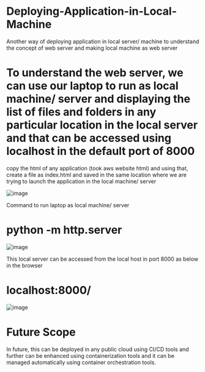 # Deploying-Application-in-Local-Machine
Another way of deploying application in local server/ machine to understand the concept of web server and making local machine as web server

# To understand the web server, we can use our laptop to run as local machine/ server and displaying the list of files and folders in any particular location in the local server and that can be accessed using localhost in the default port of 8000

copy the html of any application (took aws website html) and using that, create a file as index.html and saved in the same location where we are trying to launch the application in the local machine/ server

![image](https://user-images.githubusercontent.com/77397177/230235675-4b23259c-e6d7-46cd-a66b-386f72cf1b6a.png)

Command to run laptop as local machine/ server 
# python -m http.server

![image](https://user-images.githubusercontent.com/77397177/230236414-0c7a195f-4858-43bd-84bf-f44c840dfa8b.png)

This local server can be accessed from the local host in port 8000 as below in the browser
# localhost:8000/

![image](https://user-images.githubusercontent.com/77397177/230236128-a4ce8a71-224a-498e-89ca-b749d282adcf.png)

# Future Scope
In future, this can be deployed in any public cloud using CI/CD tools and further can be enhanced using containerization tools and it can be managed automatically using container orchestration tools.
